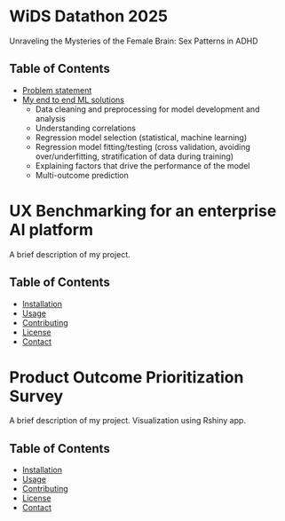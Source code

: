 # WiDS Datathon 2025 

Unraveling the Mysteries of the Female Brain: Sex Patterns in ADHD

## Table of Contents

- [Problem statement](https://www.kaggle.com/competitions/widsdatathon2025/discussion?sort=hotness)
- [My end to end ML solutions](#link)
  - Data cleaning and preprocessing for model development and analysis
  - Understanding correlations
  - Regression model selection (statistical, machine learning)
  - Regression model fitting/testing (cross validation, avoiding over/underfitting, stratification of data during training)
  - Explaining factors that drive the performance of the model
  - Multi-outcome prediction

# UX Benchmarking for an enterprise AI platform 

A brief description of my project.

## Table of Contents

- [Installation](#installation)
- [Usage](#usage)
- [Contributing](#contributing)
- [License](#license)
- [Contact](#contact)

# Product Outcome Prioritization Survey 

A brief description of my project. Visualization using Rshiny app.

## Table of Contents

- [Installation](#installation)
- [Usage](#usage)
- [Contributing](#contributing)
- [License](#license)
- [Contact](#contact)

